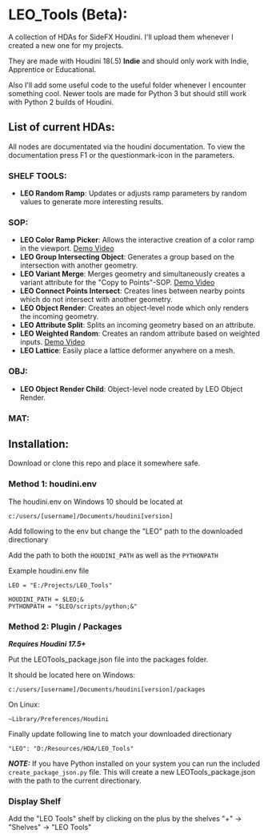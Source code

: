 # LEO_Tools (Beta):
A collection of HDAs for SideFX Houdini.
I'll upload them whenever I created a new one for my projects.

They are made with Houdini 18(.5) **Indie** and should only work with Indie, Apprentice or Educational.

Also I'll add some useful code to the useful folder whenever I encounter something cool.
Newer tools are made for Python 3 but should still work with Python 2 builds of Houdini.

## List of current HDAs:
All nodes are documentated via the houdini documentation. To view the documentation press F1 or the questionmark-icon in the parameters.

### SHELF TOOLS:
* **LEO Random Ramp**: Updates or adjusts ramp parameters by random values to generate more interesting results.

### SOP:
* **LEO Color Ramp Picker**: Allows the interactive creation of a color ramp in the viewport. [Demo Video](https://vimeo.com/448546910)
* **LEO Group Intersecting Object**: Generates a group based on the intersection with another geometry.
* **LEO Variant Merge**: Merges geometry and simultaneously creates a variant attribute for the "Copy to Points"-SOP. [Demo Video](https://vimeo.com/448293988)
* **LEO Connect Points Intersect**: Creates lines between nearby points which do not intersect with another geometry.
* **LEO Object Render**: Creates an object-level node which only renders the incoming geometry.
* **LEO Attribute Split**: Splits an incoming geometry based on an attribute.
* **LEO Weighted Random**: Creates an random attribute based on weighted inputs. [Demo Video](https://vimeo.com/448293988)
* **LEO Lattice**: Easily place a lattice deformer anywhere on a mesh.

### OBJ:
* **LEO Object Render Child**: Object-level node created by LEO Object Render.

### MAT:

## Installation:
Download or clone this repo and place it somewhere safe.

### Method 1: houdini.env
The houdini.env on Windows 10 should be located at 

```c:/users/[username]/Documents/houdini[version]```

Add following to the env but change the "LEO" path to the downloaded directionary

Add the path to both the ```HOUDINI_PATH``` as well as the ```PYTHONPATH```

Example houdini.env file
```
LEO = "E:/Projects/LEO_Tools"

HOUDINI_PATH = $LEO;&
PYTHONPATH = "$LEO/scripts/python;&"
```

### Method 2: Plugin / Packages
***Requires Houdini 17.5+***

Put the LEOTools_package.json file into the packages folder. 

It should be located here on Windows:

```c:/users/[username]/Documents/houdini[version]/packages```

On Linux:

```~Library/Preferences/Houdini```

Finally update following line to match your downloaded directionary

```"LEO": "D:/Resources/HDA/LEO_Tools"``` 

***NOTE:***
If you have Python installed on your system you can run the included ```create_package_json.py``` file.
This will create a new LEOTools_package.json with the path to the current directionary.
### Display Shelf ###

Add the "LEO Tools" shelf by clicking on the plus by the shelves
"+" -> "Shelves" -> "LEO Tools"
